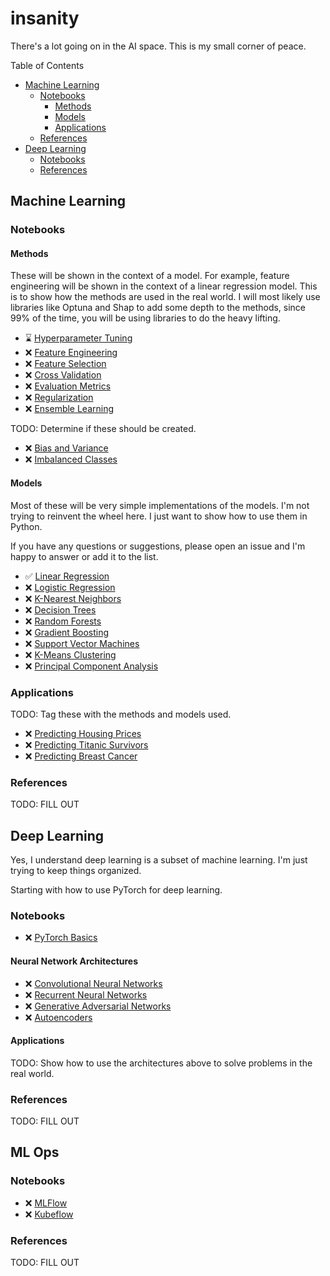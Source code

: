 # insanity
There's a lot going on in the AI space. This is my small corner of peace.

Table of Contents

- [Machine Learning](#machine-learning)
    - [Notebooks](#notebooks)
        - [Methods](#methods)
        - [Models](#models)
        - [Applications](#applications)
    - [References](#references)
- [Deep Learning](#deep-learning)
    - [Notebooks](#notebooks-1)
    - [References](#references-1)

## Machine Learning

### Notebooks
#### Methods
These will be shown in the context of a model. For example, feature engineering will be shown in the context of a linear regression model. This is to show how the methods are used in the real world. I will most likely use libraries like Optuna and Shap to add some depth to the methods, since 99% of the time, you will be using libraries to do the heavy lifting.
- :hourglass: [Hyperparameter Tuning](ML/Hyperparameter_Tuning.ipynb)
- :x: [Feature Engineering](ML/Feature_Engineering.ipynb)
- :x: [Feature Selection](ML/Feature_Selection.ipynb)
- :x: [Cross Validation](ML/Cross_Validation.ipynb)
- :x: [Evaluation Metrics](ML/Evaluation_Metrics.ipynb)
- :x: [Regularization](ML/Regularization.ipynb)
- :x: [Ensemble Learning](ML/Ensemble_Learning.ipynb)

TODO: Determine if these should be created.
- :x: [Bias and Variance](ML/Bias_and_Variance.ipynb)
- :x: [Imbalanced Classes](ML/Imbalanced_Classes.ipynb)

#### Models
Most of these will be very simple implementations of the models. I'm not trying to reinvent the wheel here. I just want to show how to use them in Python.

If you have any questions or suggestions, please open an issue and I'm happy to answer or add it to the list.

- :white_check_mark: [Linear Regression](ML/Linear_Regression.ipynb)
- :x: [Logistic Regression](ML/Logistic_Regression.ipynb)
- :x: [K-Nearest Neighbors](ML/K_Nearest_Neighbors.ipynb)
- :x: [Decision Trees](ML/Decision_Trees.ipynb)
- :x: [Random Forests](ML/Random_Forests.ipynb)
- :x: [Gradient Boosting](ML/Gradient_Boosting.ipynb)
- :x: [Support Vector Machines](ML/Support_Vector_Machines.ipynb)
- :x: [K-Means Clustering](ML/K_Means_Clustering.ipynb)
- :x: [Principal Component Analysis](ML/Principal_Component_Analysis.ipynb)

### Applications
TODO: Tag these with the methods and models used.
- :x: [Predicting Housing Prices](ML/Predicting_Housing_Prices.ipynb)
- :x: [Predicting Titanic Survivors](ML/Predicting_Titanic_Survivors.ipynb)
- :x: [Predicting Breast Cancer](ML/Predicting_Breast_Cancer.ipynb)


### References
TODO: FILL OUT

## Deep Learning
Yes, I understand deep learning is a subset of machine learning. I'm just trying to keep things organized.

Starting with how to use PyTorch for deep learning.

### Notebooks
- :x: [PyTorch Basics](DL/PyTorch_Basics.ipynb)

#### Neural Network Architectures
- :x: [Convolutional Neural Networks](DL/Convolutional_Neural_Networks.ipynb)
- :x: [Recurrent Neural Networks](DL/Recurrent_Neural_Networks.ipynb)
- :x: [Generative Adversarial Networks](DL/Generative_Adversarial_Networks.ipynb)
- :x: [Autoencoders](DL/Autoencoders.ipynb)

#### Applications
TODO: Show how to use the architectures above to solve problems in the real world.


### References
TODO: FILL OUT

## ML Ops

### Notebooks
- :x: [MLFlow](DL/MLFlow.ipynb)
- :x: [Kubeflow](DL/Kubeflow.ipynb)

### References
TODO: FILL OUT
